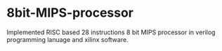 # 8bit-MIPS-processor
Implemented RISC based 28 instructions 8 bit MIPS processor in verilog programming lanuage and xilinx software.
